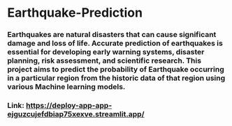 # Earthquake-Prediction

### Earthquakes are natural disasters that can cause significant damage and loss of life. Accurate prediction of earthquakes is essential for developing early warning systems, disaster planning, risk assessment, and scientific research. This project aims to predict the probability of Earthquake occurring in a particular region from the historic data of that region using various Machine learning models.

### Link: https://deploy-app-app-ejguzcujefdbiap75xexve.streamlit.app/
